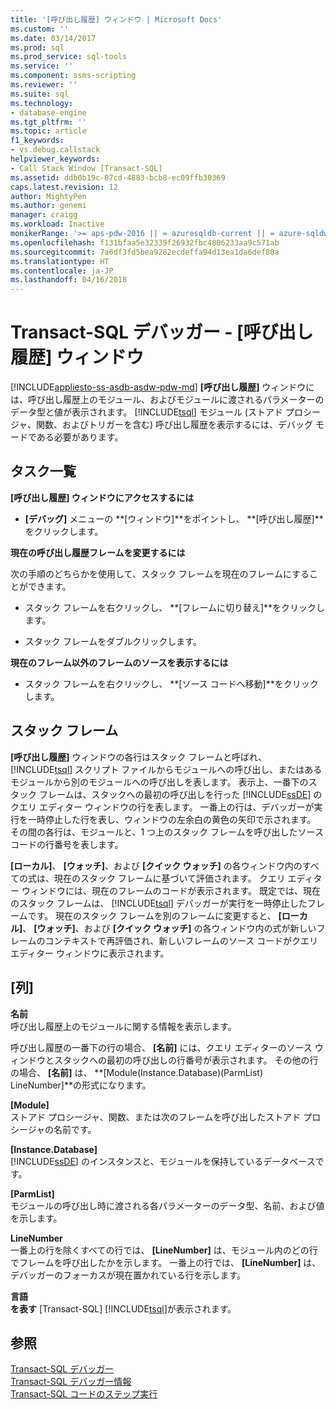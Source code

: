 ```yaml
---
title: '[呼び出し履歴] ウィンドウ | Microsoft Docs'
ms.custom: ''
ms.date: 03/14/2017
ms.prod: sql
ms.prod_service: sql-tools
ms.service: ''
ms.component: ssms-scripting
ms.reviewer: ''
ms.suite: sql
ms.technology:
- database-engine
ms.tgt_pltfrm: ''
ms.topic: article
f1_keywords:
- vs.debug.callstack
helpviewer_keywords:
- Call Stack Window [Transact-SQL]
ms.assetid: ddb0b19c-87cd-4883-bcb8-ec09ffb30369
caps.latest.revision: 12
author: MightyPen
ms.author: genemi
manager: craigg
ms.workload: Inactive
monikerRange: '>= aps-pdw-2016 || = azuresqldb-current || = azure-sqldw-latest || >= sql-server-2016 || = sqlallproducts-allversions'
ms.openlocfilehash: f131bfaa5e32339f26932fbc4806233aa9c571ab
ms.sourcegitcommit: 7a6df3fd5bea9282ecdeffa94d13ea1da6def80a
ms.translationtype: HT
ms.contentlocale: ja-JP
ms.lasthandoff: 04/16/2018
---
```

# <a name="transact-sql-debugger---call-stack-window"></a>Transact-SQL デバッガー - [呼び出し履歴] ウィンドウ
[!INCLUDE[appliesto-ss-asdb-asdw-pdw-md](../../includes/appliesto-ss-asdb-asdw-pdw-md.md)]
  **[呼び出し履歴]** ウィンドウには、呼び出し履歴上のモジュール、およびモジュールに渡されるパラメーターのデータ型と値が表示されます。 [!INCLUDE[tsql](../../includes/tsql-md.md)] モジュール (ストアド プロシージャ、関数、およびトリガーを含む) 呼び出し履歴を表示するには、デバッグ モードである必要があります。  
  
## <a name="task-list"></a>タスク一覧  
 **[呼び出し履歴] ウィンドウにアクセスするには**  
  
-   **[デバッグ]** メニューの **[ウィンドウ]**をポイントし、 **[呼び出し履歴]**をクリックします。  
  
 **現在の呼び出し履歴フレームを変更するには**  
  
 次の手順のどちらかを使用して、スタック フレームを現在のフレームにすることができます。  
  
-   スタック フレームを右クリックし、 **[フレームに切り替え]**をクリックします。  
  
-   スタック フレームをダブルクリックします。  
  
 **現在のフレーム以外のフレームのソースを表示するには**  
  
-   スタック フレームを右クリックし、 **[ソース コードへ移動]**をクリックします。  
  
## <a name="stack-frames"></a>スタック フレーム  
 **[呼び出し履歴]** ウィンドウの各行はスタック フレームと呼ばれ、 [!INCLUDE[tsql](../../includes/tsql-md.md)] スクリプト ファイルからモジュールへの呼び出し、またはあるモジュールから別のモジュールへの呼び出しを表します。 表示上、一番下のスタック フレームは、スタックへの最初の呼び出しを行った [!INCLUDE[ssDE](../../includes/ssde-md.md)] のクエリ エディター ウィンドウの行を表します。 一番上の行は、デバッガーが実行を一時停止した行を表し、ウィンドウの左余白の黄色の矢印で示されます。 その間の各行は、モジュールと、1 つ上のスタック フレームを呼び出したソース コードの行番号を表します。  
  
 **[ローカル]**、 **[ウォッチ]**、および **[クイック ウォッチ]** の各ウィンドウ内のすべての式は、現在のスタック フレームに基づいて評価されます。 クエリ エディター ウィンドウには、現在のフレームのコードが表示されます。 既定では、現在のスタック フレームは、 [!INCLUDE[tsql](../../includes/tsql-md.md)] デバッガーが実行を一時停止したフレームです。 現在のスタック フレームを別のフレームに変更すると、 **[ローカル]**、 **[ウォッチ]**、および **[クイック ウォッチ]** の各ウィンドウ内の式が新しいフレームのコンテキストで再評価され、新しいフレームのソース コードがクエリ エディター ウィンドウに表示されます。  
  
## <a name="columns"></a>[列]  
 **名前**  
 呼び出し履歴上のモジュールに関する情報を表示します。  
  
 呼び出し履歴の一番下の行の場合、 **[名前]** には、クエリ エディターのソース ウィンドウとスタックへの最初の呼び出しの行番号が表示されます。 その他の行の場合、 **[名前]** は、 **[Module(Instance.Database)(ParmList) LineNumber]**の形式になります。  
  
 **[Module]**  
 ストアド プロシージャ、関数、または次のフレームを呼び出したストアド プロシージャの名前です。  
  
 **[Instance.Database]**  
 [!INCLUDE[ssDE](../../includes/ssde-md.md)] のインスタンスと、モジュールを保持しているデータベースです。  
  
 **[ParmList]**  
 モジュールの呼び出し時に渡される各パラメーターのデータ型、名前、および値を示します。  
  
 **LineNumber**  
 一番上の行を除くすべての行では、 **[LineNumber]** は、モジュール内のどの行でフレームを呼び出したかを示します。 一番上の行では、 **[LineNumber]** は、デバッガーのフォーカスが現在置かれている行を示します。  
  
 **言語**  
 **を表す** [Transact-SQL] [!INCLUDE[tsql](../../includes/tsql-md.md)]が表示されます。  
  
## <a name="see-also"></a>参照  
 [Transact-SQL デバッガー](../../relational-databases/scripting/transact-sql-debugger.md)   
 [Transact-SQL デバッガー情報](../../relational-databases/scripting/transact-sql-debugger-information.md)   
 [Transact-SQL コードのステップ実行](../../relational-databases/scripting/step-through-transact-sql-code.md)  
  
  
